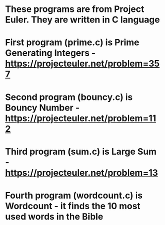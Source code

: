 # These programs are from Project Euler. They are written in C language

# First program (prime.c) is Prime Generating Integers - https://projecteuler.net/problem=357

# Second program (bouncy.c) is Bouncy Number - https://projecteuler.net/problem=112

# Third program (sum.c) is Large Sum - https://projecteuler.net/problem=13

# Fourth program (wordcount.c) is Wordcount - it finds the 10 most used words in the Bible
